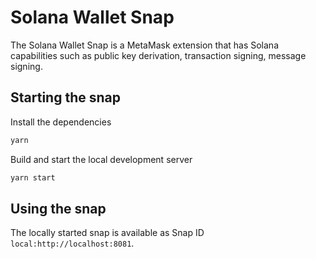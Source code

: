 # Solana Wallet Snap

The Solana Wallet Snap is a MetaMask extension that has Solana capabilities such as public key derivation, transaction signing, message signing.

## Starting the snap

Install the dependencies

```bash
yarn
```

Build and start the local development server

```bash
yarn start
```

## Using the snap

The locally started snap is available as Snap ID `local:http://localhost:8081`.
